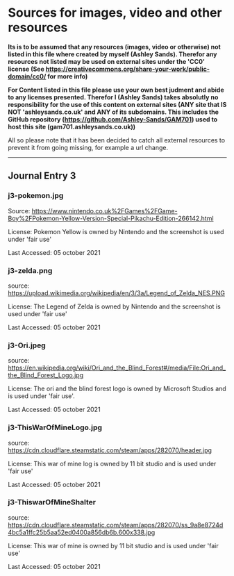 # Sources for images, video and other resources

**Its is to be assumed that any resources (images, video or otherwise) not listed in this file where created by myself (Ashley Sands). Therefor any resources not listed may be used on external sites under the 'CC0' license (See https://creativecommons.org/share-your-work/public-domain/cc0/ for more info)**

**For Content listed in this file please use your own best judment and abide to any licenses presented. Therefor I (Ashley Sands) takes absolutly no responsibility for the use of this content on external sites (ANY site that IS NOT 'ashleysands.co.uk' and ANY of its subdomains. This includes the GitHub repository (https://github.com/Ashley-Sands/GAM701) used to host this site (gam701.ashleysands.co.uk))**

All so please note that it has been decided to catch all external resources to prevent it from going missing, for example a url change.

----

## Journal Entry 3

### j3-pokemon.jpg
Source: https://www.nintendo.co.uk%2FGames%2FGame-Boy%2FPokemon-Yellow-Version-Special-Pikachu-Edition-266142.html

License: Pokemon Yellow is owned by Nintendo and the screenshot is used under 'fair use'   

Last Accessed: 05 october 2021  


### j3-zelda.png
source: https://upload.wikimedia.org/wikipedia/en/3/3a/Legend_of_Zelda_NES.PNG

License: The Legend of Zelda is owned by Nintendo and the screenshot is used under 'fair use'   

Last Accessed: 05 october 2021


### j3-Ori.jpeg
source: https://en.wikipedia.org/wiki/Ori_and_the_Blind_Forest#/media/File:Ori_and_the_Blind_Forest_Logo.jpg  

License: The ori and the blind forest logo is owned by Microsoft Studios and is used under 'fair use'.   

Last Accessed: 05 october 2021


### j3-ThisWarOfMineLogo.jpg
source: https://cdn.cloudflare.steamstatic.com/steam/apps/282070/header.jpg

License: This war of mine log is owned by 11 bit studio and is used under 'fair use'   

Last Accessed: 05 october 2021


### j3-ThiswarOfMineShalter
source: https://cdn.cloudflare.steamstatic.com/steam/apps/282070/ss_9a8e8724d4bc5a1ffc25b5aa52ed0400a856db6b.600x338.jpg

License: This war of mine is owned by 11 bit studio and is used under 'fair use'   

Last Accessed: 05 october 2021

